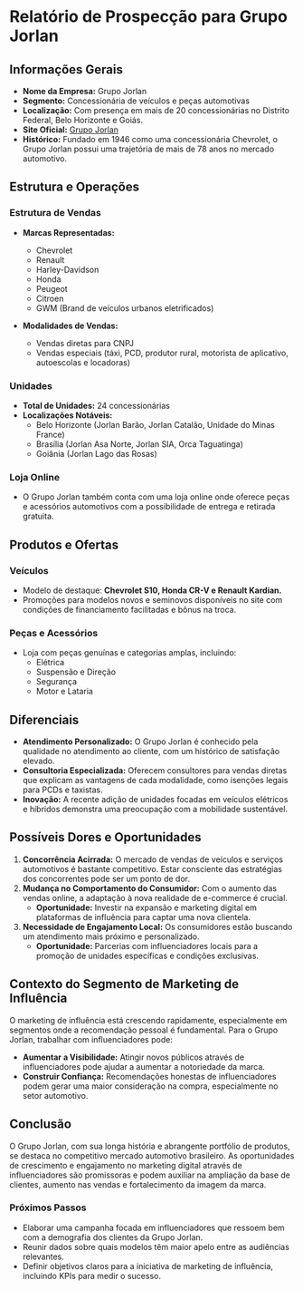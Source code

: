 # Relatório de Prospecção para Grupo Jorlan

## Informações Gerais
- **Nome da Empresa:** Grupo Jorlan
- **Segmento:** Concessionária de veículos e peças automotivas
- **Localização:** Com presença em mais de 20 concessionárias no Distrito Federal, Belo Horizonte e Goiás.
- **Site Oficial:** [Grupo Jorlan](https://www.grupojorlan.com.br)
- **Histórico:** Fundado em 1946 como uma concessionária Chevrolet, o Grupo Jorlan possui uma trajetória de mais de 78 anos no mercado automotivo.

## Estrutura e Operações
### Estrutura de Vendas
- **Marcas Representadas:**
  - Chevrolet
  - Renault
  - Harley-Davidson
  - Honda
  - Peugeot
  - Citroen
  - GWM (Brand de veículos urbanos eletrificados)
  
- **Modalidades de Vendas:**
  - Vendas diretas para CNPJ
  - Vendas especiais (táxi, PCD, produtor rural, motorista de aplicativo, autoescolas e locadoras)

### Unidades
- **Total de Unidades:** 24 concessionárias
- **Localizações Notáveis:**
  - Belo Horizonte (Jorlan Barão, Jorlan Catalão, Unidade do Minas France)
  - Brasília (Jorlan Asa Norte, Jorlan SIA, Orca Taguatinga)
  - Goiânia (Jorlan Lago das Rosas)

### Loja Online
- O Grupo Jorlan também conta com uma loja online onde oferece peças e acessórios automotivos com a possibilidade de entrega e retirada gratuita. 

## Produtos e Ofertas
### Veículos
- Modelo de destaque: **Chevrolet S10, Honda CR-V e Renault Kardian.**
- Promoções para modelos novos e seminovos disponíveis no site com condições de financiamento facilitadas e bônus na troca.

### Peças e Acessórios
- Loja com peças genuínas e categorias amplas, incluindo:
  - Elétrica
  - Suspensão e Direção
  - Segurança
  - Motor e Lataria 

## Diferenciais
- **Atendimento Personalizado:** O Grupo Jorlan é conhecido pela qualidade no atendimento ao cliente, com um histórico de satisfação elevado.
- **Consultoria Especializada:** Oferecem consultores para vendas diretas que explicam as vantagens de cada modalidade, como isenções legais para PCDs e taxistas.
- **Inovação:** A recente adição de unidades focadas em veículos elétricos e híbridos demonstra uma preocupação com a mobilidade sustentável.

## Possíveis Dores e Oportunidades
1. **Concorrência Acirrada:** O mercado de vendas de veículos e serviços automotivos é bastante competitivo. Estar consciente das estratégias dos concorrentes pode ser um ponto de dor.
2. **Mudança no Comportamento do Consumidor:** Com o aumento das vendas online, a adaptação à nova realidade de e-commerce é crucial.
   - **Oportunidade:** Investir na expansão e marketing digital em plataformas de influência para captar uma nova clientela.
3. **Necessidade de Engajamento Local:** Os consumidores estão buscando um atendimento mais próximo e personalizado.
   - **Oportunidade:** Parcerias com influenciadores locais para a promoção de unidades específicas e condições exclusivas.

## Contexto do Segmento de Marketing de Influência
O marketing de influência está crescendo rapidamente, especialmente em segmentos onde a recomendação pessoal é fundamental. Para o Grupo Jorlan, trabalhar com influenciadores pode:
- **Aumentar a Visibilidade:** Atingir novos públicos através de influenciadores pode ajudar a aumentar a notoriedade da marca.
- **Construir Confiança:** Recomendações honestas de influenciadores podem gerar uma maior consideração na compra, especialmente no setor automotivo.

## Conclusão
O Grupo Jorlan, com sua longa história e abrangente portfólio de produtos, se destaca no competitivo mercado automotivo brasileiro. As oportunidades de crescimento e engajamento no marketing digital através de influenciadores são promissoras e podem auxiliar na ampliação da base de clientes, aumento nas vendas e fortalecimento da imagem da marca.

### Próximos Passos
- Elaborar uma campanha focada em influenciadores que ressoem bem com a demografia dos clientes da Grupo Jorlan.
- Reunir dados sobre quais modelos têm maior apelo entre as audiências relevantes.
- Definir objetivos claros para a iniciativa de marketing de influência, incluindo KPIs para medir o sucesso.